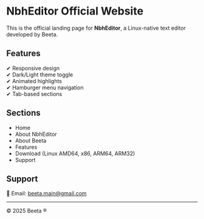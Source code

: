 # NbhEditor Official Website

This is the official landing page for **NbhEditor**, a Linux-native text editor developed by Beeta.

## Features
✔ Responsive design  
✔ Dark/Light theme toggle  
✔ Animated highlights  
✔ Hamburger menu navigation  
✔ Tab-based sections  

## Sections
- Home
- About NbhEditor
- About Beeta
- Features
- Download (Linux AMD64, x86, ARM64, ARM32)
- Support



## Support
📧 Email: [beeta.main@gmail.com](mailto:beeta.main@gmail.com)

---
© 2025 Beeta ®
